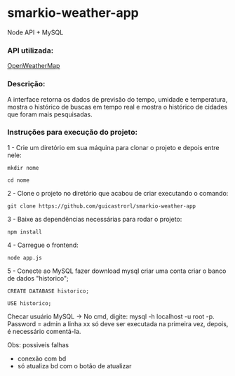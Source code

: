 # smarkio-weather-app

Node API + MySQL

### API utilizada:

[OpenWeatherMap](https://openweathermap.com)

### Descrição:

A interface retorna os dados de previsão do tempo, umidade e temperatura, mostra o histórico de buscas em tempo real e mostra o histórico de cidades que foram mais pesquisadas.

### Instruções para execução do projeto:

1 - Crie um diretório em sua máquina para clonar o projeto e depois entre nele:
```
mkdir nome
```
```
cd nome
```

2 - Clone o projeto no diretório que acabou de criar executando o comando:
```
git clone https://github.com/guicastrorl/smarkio-weather-app
```

3 - Baixe as dependências necessárias para rodar o projeto:
```
npm install
```

4 - Carregue o frontend:
```
node app.js
```

5 - Conecte ao MySQL
fazer download mysql
criar uma conta
criar o banco de dados "historico";
```
CREATE DATABASE historico;
```
```
USE historico;
```
Checar usuário MySQL -> No cmd, digite: mysql -h localhost -u root -p. Password = admin
a linha xx só deve ser executada na primeira vez, depois, é necessário comentá-la.

Obs: possiveis falhas
- conexão com bd
- só atualiza bd com o botão de atualizar

